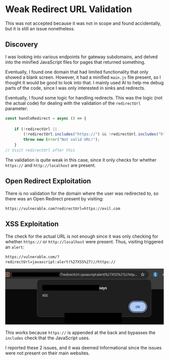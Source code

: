 # Weak Redirect URL Validation

This was not accepted because it was not in scope and found accidentally, but it is still an issue nonetheless.

## Discovery

I was looking into various endpoints for gateway subdomains, and delved into the minified JavaScript files for pages that returned something.

Eventually, I found one domain that had limited functionality that only showed a blank screen. However, it had a minified `main.js` file present, so I thought it would be good to look into that. I mainly used AI to help me debug parts of the code, since I was only interested in sinks and redirects.

Eventually, I found some logic for handling redirects. This was the logic (not the actual code) for dealing with the validation of the `redirectUrl` parameter:

```js
const handleRedirect = async () => {

    if (!redirectUrl || 
        (!redirectUrl.includes("https://") && !redirectUrl.includes("http://localhost:"))) {
        throw new Error("Not valid URL!");
    }
// Visit redirectUrl after this
```

The validation is quite weak in this case, since it only checks for whether `https://` and `http://localhost` are present.

## Open Redirect Exploitation

There is no validation for the domain where the user was redirected to, so there was an Open Redirect present by visiting:

```http
https://vulnerable.com?redirectUrl=https://evil.com
```

## XSS Exploitation

The check for the actual URL is not enough since it was only checking for whether `https://` or `http://localhost` were present. Thus, visiting triggered an `alert`:

```
https://vulnerable.com/?redirectUrl=javascript:alert(%27XSS%27)//https://
```

![](../../../.gitbook/assets/xss-open-redirect-image.png)

This works because `https://` is appended at the back and bypasses the `includes` check that the JavaScript uses.

I reported these 2 issues, and it was deemed Informational since the issues were not present on their main websites.